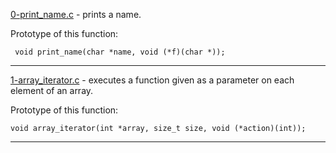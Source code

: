 [0-print_name.c]() - prints a name.

Prototype of this function:
```
 void print_name(char *name, void (*f)(char *));
```

_____________________________________________________________________________________________

[1-array_iterator.c]() - executes a function given as a parameter on each element of an array.

Prototype of this function:
```
void array_iterator(int *array, size_t size, void (*action)(int));
```

_____________________________________________________________________________________________
